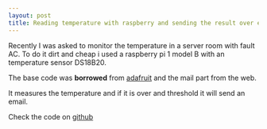 ```yaml
---
layout: post
title: Reading temperature with raspberry and sending the result over email
---
```


Recently I was asked to monitor the temperature in a server room with fault AC.
To do it dirt and cheap i used a raspberry pi 1 model B with an temperature sensor DS18B20.

The base code was **borrowed** from [adafruit](https://learn.adafruit.com/adafruits-raspberry-pi-lesson-11-ds18b20-temperature-sensing) and the mail part from the web.

It measures the temperature and if it is over and threshold it will send an email.

Check the code on [github](https://github.com/laurogama/raspi_sensor_temp)
